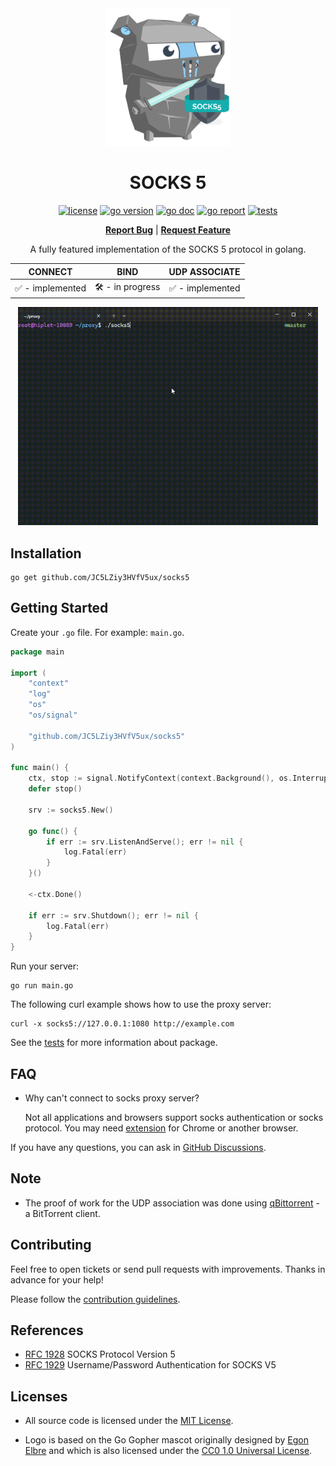 <div align="center">

<img alt="Gopher socks logo" src="https://github.com/JC5LZiy3HVfV5ux/socks5-assets/blob/master/logo.png?raw=true" width="200">

<h1>SOCKS 5</h1>

[![license](https://img.shields.io/badge/license-MIT-red.svg)](LICENSE)
[![go version](https://img.shields.io/github/go-mod/go-version/JC5LZiy3HVfV5ux/socks5)](go.mod)
[![go doc](https://godoc.org/github.com/JC5LZiy3HVfV5ux/socks5?status.svg)](https://pkg.go.dev/github.com/JC5LZiy3HVfV5ux/socks5)
[![go report](https://goreportcard.com/badge/github.com/JC5LZiy3HVfV5ux/socks5)](https://goreportcard.com/report/github.com/JC5LZiy3HVfV5ux/socks5)
[![tests](https://github.com/JC5LZiy3HVfV5ux/socks5/workflows/Test/badge.svg)](https://github.com/JC5LZiy3HVfV5ux/socks5/actions?workflow=Test)

<strong>[Report Bug](https://github.com/JC5LZiy3HVfV5ux/socks5/issues/new?assignees=&labels=bug&projects=&template=bug_report.yml&title=%5BBug%5D%3A+)</strong> | <strong>[Request Feature](https://github.com/JC5LZiy3HVfV5ux/socks5/issues/new?assignees=&labels=enhancement&projects=&template=feature_request.yml&title=%5BEnhancement%5D%3A+)</strong>

A fully featured implementation of the SOCKS 5 protocol in golang.

| CONNECT | BIND | UDP ASSOCIATE |
| :---: | :---: | :---: |
| ✅ - implemented | 🛠 - in progress | ✅ - implemented | 

<img alt="Gopher socks logo" src="https://github.com/JC5LZiy3HVfV5ux/socks5-assets/blob/master/preview.gif?raw=true" width="480">

</div>

## Installation

    go get github.com/JC5LZiy3HVfV5ux/socks5

## Getting Started

Create your `.go` file. For example: `main.go`.

```go
package main

import (
	"context"
	"log"
	"os"
	"os/signal"

	"github.com/JC5LZiy3HVfV5ux/socks5"
)

func main() {
	ctx, stop := signal.NotifyContext(context.Background(), os.Interrupt)
	defer stop()

	srv := socks5.New()

	go func() {
		if err := srv.ListenAndServe(); err != nil {
			log.Fatal(err)
		}
	}()

	<-ctx.Done()

	if err := srv.Shutdown(); err != nil {
		log.Fatal(err)
	}
}
```

Run your server:

    go run main.go

The following curl example shows how to use the proxy server:

    curl -x socks5://127.0.0.1:1080 http://example.com

See the [tests](socks5_test.go) for more information about package.

## FAQ

* Why can't connect to socks proxy server?

    Not all applications and browsers support socks authentication or socks protocol. You may need [extension](https://github.com/txthinking/socks5-configurator) for Chrome or another browser.

If you have any questions, you can ask in [GitHub Discussions](https://github.com/JC5LZiy3HVfV5ux/socks5/discussions/new?category=q-a).

## Note

* The proof of work for the UDP association was done using [qBittorrent](https://github.com/qbittorrent/qBittorrent) - a BitTorrent client.

## Contributing
Feel free to open tickets or send pull requests with improvements. Thanks in advance for your help!

Please follow the [contribution guidelines](.github/CONTRIBUTING.md).

## References

* [RFC 1928](https://www.rfc-editor.org/rfc/rfc1928.txt) SOCKS Protocol Version 5
* [RFC 1929](https://www.rfc-editor.org/rfc/rfc1929.txt) Username/Password Authentication for SOCKS V5

## Licenses

* All source code is licensed under the [MIT License](LICENSE).

* Logo is based on the Go Gopher mascot originally designed by [Egon Elbre](https://github.com/egonelbre/gophers) and which is also licensed under the [CC0 1.0 Universal License](https://creativecommons.org/publicdomain/zero/1.0/).